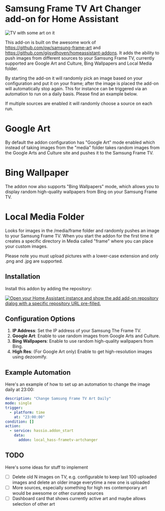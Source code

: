 # Samsung Frame TV Art Changer add-on for Home Assistant

![TV with some art on it ](https://i.imgur.com/BunHdwb.jpeg)

This add-on is built on the awesome work of <https://github.com/ow/samsung-frame-art> and <https://github.com/gijsvdhoven/homeassistant-addons>. 
It adds the ability to push images from different sources to your Samsung Frame TV, currently supported are Google Art and Culture, Bing Wallpapers and Local Media folder. 

By starting the add-on it will randomly pick an image based on your configuration and put it on your frame; after the image is placed the add-on will automatically stop again. This for instance can be triggered via an automation to run on a daily basis. Please find an example below.

If multiple sources are enabled it will randomly choose a source on each run. 

# Google Art
By default the addon configuration has "Google Art" mode enabled which instead of taking images from the "media" folder takes random images from the Google Arts and Culture site and pushes it to the Samsung Frame TV. 

# Bing Wallpaper
The addon now also supports "Bing Wallpapers" mode, which allows you to display random high-quality wallpapers from Bing on your Samsung Frame TV.

# Local Media Folder
Looks for images in the /media/frame folder and randomly pushes an image to your Samsung Frame TV. When you start the addon for the first time it creates a specific directory in Media called "frame" where you can place your custom images.

Please note you must upload pictures with a lower-case extension and only .png and .jpg are supported.


## Installation

Install this addon by adding the repository:

[![Open your Home Assistant instance and show the add add-on repository dialog with a specific repository URL pre-filled.](https://my.home-assistant.io/badges/supervisor_add_addon_repository.svg)](https://my.home-assistant.io/redirect/supervisor_add_addon_repository/?repository_url=https%3A%2F%2Fgithub.com%2Fwilliamx98%2Fsamsung-frame-tv-art-changer)


## Configuration Options

1. **IP Address**: Set the IP address of your Samsung The Frame TV.
2. **Google Art**: Enable to use random images from Google Arts and Culture.
3. **Bing Wallpapers**: Enable to use random high-quality wallpapers from Bing.
4. **High Res**: (For Google Art only) Enable to get high-resolution images using dezoomify.


## Example Automation

Here's an example of how to set up an automation to change the image daily at 23:00:

```yaml
description: "Change Samsung Frame TV Art Daily"
mode: single
trigger:
  - platform: time
    at: "23:00:00"
condition: []
action:
  - service: hassio.addon_start
    data:
      addon: local_hass-frametv-artchanger
```

## TODO

Here's some ideas for stuff to implement
- [ ] Delete old N images on TV, e.g. configurable to keep last 100 uploaded images and delete an older image everytime a new one is uploaded
- [ ] More sources, especially something for high res contemporary art would be awesome or other curated sources
- [ ] Dashboard card that shows currently active art and maybe allows selection of other art